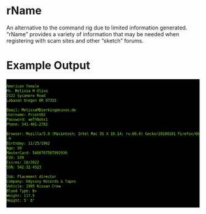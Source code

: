 # rName

An alternative to the command rig due to limited information generated. “rName” provides a variety of information that may be needed when registering with scam sites and other “sketch” forums. 

# Example Output
![Alt text](https://github.com/X1pe0/rName/blob/main/img/Screenshot%20at%202021-04-03%2022-24-45.png "Image")
